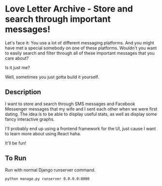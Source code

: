 # Love Letter Archive - Store and search through important messages!
Let's face it: You use a lot of different messaging platforms. And you might have met 
a special somebody on one of these platforms. Wouldn't you want to easily search and 
filter through all of these important messages that you care about? 

Is it just me?

Well, sometimes you just gotta build it yourself.

## Description 
I want to store and search through SMS messages and Facebook Messenger messages that my wife and I 
sent each other when we were first dating. The idea is to be able to display useful stats,
as well as display some fancy interactive graphs.

I'll probably end up using a frontend framework for the UI, just cause I want to learn more 
about using React haha. 

It'll be fun!

## To Run
Run with normal Django runserver command.

`python manage.py runserver 0.0.0.0:8000`
